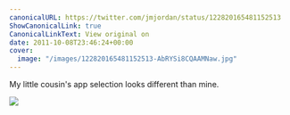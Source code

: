 ```yaml
---
canonicalURL: https://twitter.com/jmjordan/status/122820165481152513
ShowCanonicalLink: true
CanonicalLinkText: View original on
date: 2011-10-08T23:46:24+00:00
cover:
  image: "/images/122820165481152513-AbRYSi8CQAAMNaw.jpg"
---
```

My little cousin's app selection looks different than mine. 

![](/images/122820165481152513-AbRYSi8CQAAMNaw.jpg)